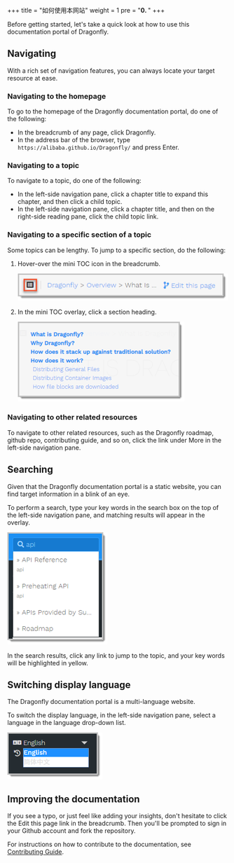 +++
title = "如何使用本网站"
weight = 1
pre = "<b>0. </b>"
+++

Before getting started, let's take a quick look at how to use this documentation portal of Dragonfly.

## Navigating

With a rich set of navigation features, you can always locate your target resource at ease.

### Navigating to the homepage

To go to the homepage of the Dragonfly documentation portal, do one of the following:

- In the breadcrumb of any page, click Dragonfly.
- In the address bar of the browser, type `https://alibaba.github.io/Dragonfly/` and press Enter.

### Navigating to a topic

To navigate to a topic, do one of the following:

- In the left-side navigation pane, click a chapter title to expand this chapter, and then click a child topic.
- In the left-side navigation pane, click a chapter title, and then on the right-side reading pane, click the child topic link.

### Navigating to a specific section of a topic

Some topics can be lengthy. To jump to a specific section, do the following:

1. Hover-over the mini TOC icon in the breadcrumb.

    ![](../../images/bt_mini_toc_en.png)
2. In the mini TOC overlay, click a section heading.

    ![](../../images/sc_mini_toc_en.png)  

### Navigating to other related resources

To navigate to other related resources, such as the Dragonfly roadmap, github repo, contributing guide, and so on, click the link under More in the left-side navigation pane.

## Searching

Given that the Dragonfly documentation portal is a static website, you can find target information in a blink of an eye.

To perform a search, type your key words in the search box on the top of the left-side navigation pane, and matching results will appear in the overlay. 

![](../../images/f_search_box_en.png)

In the search results, click any link to jump to the topic, and your key words will be highlighted in yellow.

## Switching display language

The Dragonfly documentation portal is a multi-language website.

To switch the display language, in the left-side navigation pane, select a language in the language drop-down list.

![](../../images/f_language_switch_en.png)

## Improving the documentation

If you see a typo, or just feel like adding your insights, don't hesitate to click the Edit this page link in the breadcrumb. Then you'll be prompted to sign in your Github account and fork the repository.

For instructions on how to contribute to the documentation, see [Contributing Guide](../contributing).